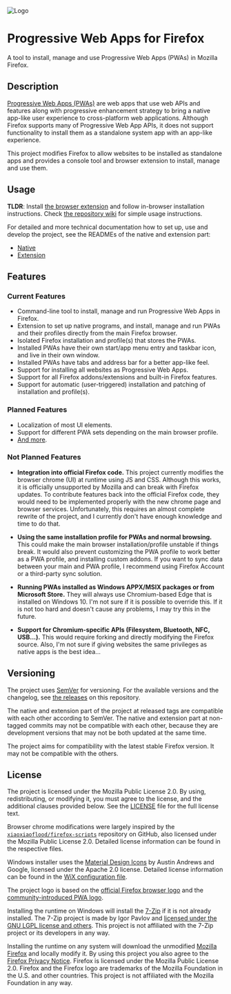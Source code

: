 ![Logo](https://gist.githubusercontent.com/filips123/6f2a9eaf9261754110b361aabe6dff62/raw/c8e01c88fe6b7112579d4564907a1d75f07d5c5d/firefoxpwa.svg)

Progressive Web Apps for Firefox
================================

A tool to install, manage and use Progressive Web Apps (PWAs) in Mozilla Firefox.

## Description

[Progressive Web Apps (PWAs)](https://developer.mozilla.org/docs/Web/Progressive_web_apps) are web apps that use web APIs and features along with progressive enhancement strategy to bring a native app-like user experience to cross-platform web applications. Although Firefox supports many of Progressive Web App APIs, it does not support functionality to install them as a standalone system app with an app-like experience.

This project modifies Firefox to allow websites to be installed as standalone apps and provides a console tool and browser extension to install, manage and use them.

## Usage

**TLDR**: Install [the browser extension](https://addons.mozilla.org/firefox/addon/firefoxpwa/) and follow in-browser installation instructions. Check [the repository wiki](https://github.com/filips123/FirefoxPWA/wiki) for simple usage instructions. 

For detailed and more technical documentation how to set up, use and develop the project, see the READMEs of the native and extension part:

* [Native](native/README.md)
* [Extension](extension/README.md)

## Features

### Current Features

* Command-line tool to install, manage and run Progressive Web Apps in Firefox.
* Extension to set up native programs, and install, manage and run PWAs and their profiles directly from the main Firefox browser.
* Isolated Firefox installation and profile(s) that stores the PWAs.
* Installed PWAs have their own start/app menu entry and taskbar icon, and live in their own window.  
* Installed PWAs have tabs and address bar for a better app-like feel.
* Support for installing all websites as Progressive Web Apps.
* Support for all Firefox addons/extensions and built-in Firefox features.
* Support for automatic (user-triggered) installation and patching of installation and profile(s).

### Planned Features

* Localization of most UI elements.
* Support for different PWA sets depending on the main browser profile.
* [And more](native/userchrome/profile/chrome/pwa/content/browser.jsm#L4-L6).

### Not Planned Features

* **Integration into official Firefox code.** This project currently modifies the browser chrome (UI) at runtime using JS and CSS. Although this works, it is officially unsupported by Mozilla and can break with Firefox updates. To contribute features back into the official Firefox code, they would need to be implemented properly with the new chrome page and browser services. Unfortunately, this requires an almost complete rewrite of the project, and I currently don't have enough knowledge and time to do that.

* **Using the same installation profile for PWAs and normal browsing.** This could make the main browser installation/profile unstable if things break. It would also prevent customizing the PWA profile to work better as a PWA profile, and installing custom addons. If you want to sync data between your main and PWA profile, I recommend using Firefox Account or a third-party sync solution.

* **Running PWAs installed as Windows APPX/MSIX packages or from Microsoft Store.** They will always use Chromium-based Edge that is installed on Windows 10. I'm not sure if it is possible to override this. If it is not too hard and doesn't cause any problems, I may try this in the future.

* **Support for Chromium-specific APIs (Filesystem, Bluetooth, NFC, USB...).** This would require forking and directly modifying the Firefox source. Also, I'm not sure if giving websites the same privileges as native apps is the best idea...

## Versioning

The project uses [SemVer](https://semver.org/) for versioning. For the available versions and the changelog, see [the releases](https://github.com/filips123/FirefoxPWA/releases) on this repository.

The native and extension part of the project at released tags are compatible with each other according to SemVer. The native and extension part at non-tagged commits may not be compatible with each other, because they are development versions that may not be both updated at the same time.

The project aims for compatibility with the latest stable Firefox version. It may not be compatible with the others.

## License

The project is licensed under the Mozilla Public License 2.0. By using, redistributing, or modifying it, you must agree to the license, and the additional clauses provided below. See the [LICENSE](LICENSE) file for the full license text.

Browser chrome modifications were largely inspired by the [`xiaoxiaoflood/firefox-scripts`](https://github.com/xiaoxiaoflood/firefox-scripts) repository on GitHub, also licensed under the Mozilla Public License 2.0. Detailed license information can be found in the respective files.

Windows installer uses the [Material Design Icons](https://materialdesignicons.com/) by Austin Andrews and Google, licensed under the Apache 2.0 license. Detailed license information can be found in the [WiX configuration file](native/wix/main.wxs).

The project logo is based on the [official Firefox browser logo](https://mozilla.design/firefox/logos-usage) and the [community-introduced PWA logo](https://github.com/webmaxru/progressive-web-apps-logo).

Installing the runtime on Windows will install the [7-Zip](https://7-zip.org/) if it is not already installed. The 7-Zip project is made by Igor Pavlov and [licensed under the GNU LGPL license and others](https://7-zip.org/license.txt). This project is not affiliated with the 7-Zip project or its developers in any way.

Installing the runtime on any system will download the unmodified [Mozilla Firefox](https://www.mozilla.org/firefox/) and locally modify it. By using this project you also agree to the [Firefox Privacy Notice](https://www.mozilla.org/privacy/firefox/). Firefox is licensed under the Mozilla Public License 2.0. Firefox and the Firefox logo are trademarks of the Mozilla Foundation in the U.S. and other countries. This project is not affiliated with the Mozilla Foundation in any way.
